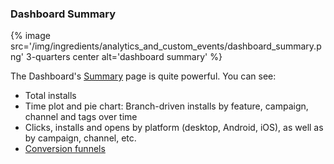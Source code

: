 
### Dashboard Summary

{% image src='/img/ingredients/analytics_and_custom_events/dashboard_summary.png' 3-quarters center alt='dashboard summary' %}

The Dashboard's [Summary](https://dashboard.branch.io/#) page is quite powerful. You can see:

* Total installs
* Time plot and pie chart: Branch-driven installs by feature, campaign, channel and tags over time
* Clicks, installs and opens by platform (desktop, Android, iOS), as well as by campaign, channel, etc.
* [Conversion funnels](/domains/analytics_and_custom_events/ios/#funnels)
